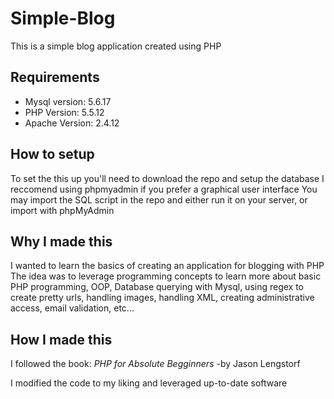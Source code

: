 # Simple-Blog
This is a simple blog application created using PHP

## Requirements
- Mysql version: 5.6.17
- PHP Version: 5.5.12
- Apache Version: 2.4.12

## How to setup
To set the this up you'll need to download the repo and setup the database
I reccomend using phpmyadmin if you prefer a graphical user interface
You may import the SQL script in the repo and either run it on your server, or import with phpMyAdmin

## Why I made this
I wanted to learn the basics of creating an application for blogging with PHP
The idea was to leverage programming concepts to learn more about basic PHP programming, OOP, Database querying with Mysql, 
using regex to create pretty urls, handling images, handling XML, creating administrative access, email validation, etc...

## How I made this
I followed the book:
*PHP for Absolute Begginners*
  -by Jason Lengstorf
  
I modified the code to my liking and leveraged up-to-date software
